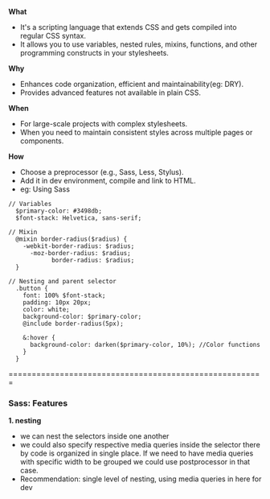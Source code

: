 **What**
  - It's a scripting language that extends CSS and gets compiled into regular CSS syntax.
  - It allows you to use variables, nested rules, mixins, functions, and other programming constructs in your stylesheets.

**Why**
  - Enhances code organization, efficient and maintainability(eg: DRY).
  - Provides advanced features not available in plain CSS.

**When**
  - For large-scale projects with complex stylesheets.
  - When you need to maintain consistent styles across multiple pages or components.

**How**
  - Choose a preprocessor (e.g., Sass, Less, Stylus).
  - Add it in dev environment, compile and link to HTML.
  - eg: Using Sass

  ```
  // Variables
    $primary-color: #3498db;
    $font-stack: Helvetica, sans-serif;

  // Mixin
    @mixin border-radius($radius) {
      -webkit-border-radius: $radius;
        -moz-border-radius: $radius;
              border-radius: $radius;
    }

  // Nesting and parent selector
    .button {
      font: 100% $font-stack;
      padding: 10px 20px;
      color: white;
      background-color: $primary-color;
      @include border-radius(5px);

      &:hover {
        background-color: darken($primary-color, 10%); //Color functions
      }
    }
  ```
=======================================================
### Sass: Features

**1. nesting**
  - we can nest the selectors inside one another
  - we could also specify respective media queries inside the selector there by code is organized in single place. If we need to have media queries with specific width to be grouped we could use postprocessor in that case.
  - Recommendation: single level of nesting, using media queries in here for dev